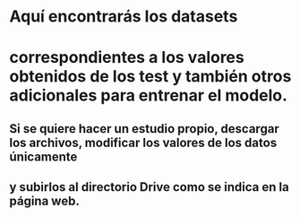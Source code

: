 # Aquí encontrarás los datasets
# correspondientes a los valores obtenidos de los test y también otros adicionales para entrenar el modelo.

## Si se quiere hacer un estudio propio, descargar los archivos, modificar los valores de los datos únicamente 
## y subirlos al directorio Drive como se indica en la página web.
